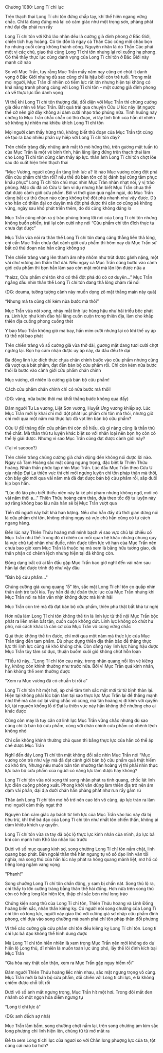 




Chương 1080: Long Tí chi lực


Trên thạch thai Long Tí chi tôn đứng chắp tay, khí thế hiên ngang vững chắc. Chỉ là đang đứng mà lại có cảm giác như một trọng sơn, phảng phát như đại địa phải run rẩy

Long Tí chí tôn với Khô lão nhân đều là cường giả đỉnh phong ở Bắc Giới, chiến tích huy hoàng. Có tin đồn là ngay cả Thần Các cũng mời chào bọn họ nhưng cuối cùng không thành công. Nguyên nhân là do Thần Các phái một vị các chủ, giao thủ cùng Long Tí chí tôn nhưng lại rơi xuống hạ phong. Có thể thấy thực lực cùng danh vọng của Long Tí chí tôn ở Bắc Giới này mạnh cỡ nào

So với Mục Trần, tuy rằng Mục Trần mấy năm nay cũng có chút ít danh vọng ở Bắc Giới nhưng dù sao cũng chỉ là hậu bối còn trẻ tuổi. Trong mắt mọi người, Mục Trần dĩ nhiên có tiềm lực rất lớn nhưng hiện tại không có khả năng tranh phong cùng với Long Tí chí tôn – một cường giả đỉnh phong cả về thực lực lẫn danh vọng

Vì thế khi Long Tí chí tôn thượng đài, đối diện với Mục Trần thì chúng cường giả đều nhìn về Mục Trần. Bất quá trải qua chuyện Cửu U lúc nãy lật ngược thế cờ nên giờ đây không ai dám cười nhạo trào phúng nữa. Tình huống này chứng tỏ Mục Trần chắc chắn có thủ đoạn, vì lấy tính tình của hắn dĩ nhiên sẽ không tự nhiên mà khiêu khích Long Tí chí tôn

Mọi người cảm thấy hứng thú, không biết thủ đoạn của Mục Trần tột cùng sẽ tạo ra bao nhiêu phần uy hiếp với Long Tí chí tôn đây?

Trên chiến tràng đầy những ánh mắt tò mò hứng thú, trên gương mặt tuấn tú của Mục Trần là một vẻ bình tĩnh, hắn lẳng lặng đứng trên thạch thai làm cho Long Tí chí tôn cũng cảm thấy áp lực. thân ảnh Long Tí chí tôn chợt lóe sau đó xuất hiện trên thạch thai

“Mục Vương, ngươi cũng ẩn tàng linh lực a? lẽ nào Mục vương cũng đột phá đến cửu phẩm chí tôn rồi? nếu thế dù bản tôn có bị đánh bại cũng tâm phục khẩu phục” Long Tí chí tôn chú mục nhìn Mục Trần nhàn nhạt nói, ý vị trào phúng. Mặc dù đã có Cửu U làm ví dụ nhưng hắn biết Mục Trần chưa thể đạt được cảnh giới cửu phẩm. Bởi vì thời gian quá ngắn ngủi, dù Mục Trần dùng bất cứ thủ đoạn nào cũng không thể đột phá nhanh như vậy được. Dù cho hắn có thiên đại cơ duyên mà đột phá được thì căn cơ cũng sẽ không vững, ngày sau khó phát triển thêm, do đó cũng không đáng lo

Mục Trần cũng nhận ra ý trào phúng trong lời nói của Long Tí chí tôn nhưng không buồn phiền, trái lại còn cười nhẹ nói “Cửu phẩm chí tôn đích thực ta chưa đạt được”

Mục Trần vừa nói ra thân thể Long Tí chí tôn đang căng thằng liền thả lỏng, chỉ cần Mục Trần chưa đạt cảnh giới cửu phẩm thì hôm nay dù Mục Trần sử bất cứ thủ đoạn nào hắn cũng không sợ

Trên chiến tràng vang lên thanh âm nhẹ nhõm như trút được gánh nặng, một vài chư vương âm thầm thở dài. Nếu ngay cả Mục Trần cũng bước vào cảnh giới cửu phẩm thì bọn hắn làm sao còn mặt mũi mà lăn lộn được nữa a

“haizz, Cửu phẩm chí tôn khó có thể đột phá dù có cơ duyên…” Mục Trần ngẩng đầu nhìn thân thể Long Tí chí tôn đang thả lỏng chậm rãi nói

(DG: douma, tưởng tượng cảnh này muốn dọng zô mặt thằng main này quá)

“Nhưng mà ta cũng chỉ kém nửa bước mà thôi”

Mục Trần vừa nói xong, nháy mắt linh lực hùng hậu như hải triều bộc phát ra. Linh lực như kinh đào hải lãng cuồn cuộn trong thiên địa, làm cho khắp thiên địa cuồng phong cuồng thét

Y bào Mục Trần không gió mà bay, hắn mỉm cười nhưng lại có khí thế uy áp từ thể nội bạo phát

Trên chiến tràng vô số cường giả vừa thở dài, gương mặt đang tươi cười chợt ngưng lại. Bọn họ cảm nhận được uy áp này, da đầu đều tê dại

Ba động linh lực đích thực chưa chân chính bước vào cửu phẩm nhưng cũng đã vượt quá bát phẩm, đạt đến bán bộ cửu phẩm rồi. Chỉ còn kém nửa bước thôi là bước vào cảnh giới cửu phẩm chân chính

Mục vương, dĩ nhiên là cường giả bán bộ cửu phẩm!

Cách cửu phẩm chân chính chỉ có nửa bước mà thôi!

(DG: vâng, nửa bước thôi mà khối thằnq bước không qua đấy)

Đám người Tu La vương, Liệt Sơn vương, Huyết Ưng vương khiếp sợ. Lúc Mục Trần mới ly khai chỉ mới đột phát lục phẩm chí tôn mà thôi, nhưng giờ chỉ mới qua một năm mà thực lực đã vọt lên bán bộ cửu phẩm?

Cửu U đề thăng đến cửu phẩm thì còn dễ hiểu, dù gì nàng cũng là thần thú thể chất. Mà thần thú tu luyện khác biệt so với nhân loại nên bọn họ còn có thể lý giải được. Nhưng vì sao Mục Trần cũng đạt được cảnh giới này?

(Tại vì saoooo?)

Trên chiến tràng chúng cường giả chấn động đến không nói được lời nào. Ngay cả Tam Hoàng sắc mặt cũng ngưng trọng, đặc biệt là Thiên Thứu hoàng. Nhãn thần phức tạp nhìn Mục Trần. Lúc đầu Mục Trần theo Cửu U gia nhập Đại La thiên vực thì chỉ mới ngưng luyện chí tôn pháp thân mà thôi, còn bây giờ mới qua vài năm mà đã đạt được bán bộ cửu phẩm rồi, sắp đuổi kịp bọn hắn.

“Lúc đó lão phu biết thiếu niên này là kẻ phi phàm nhưng không ngờ, mới có vài năm thôi a…” Thiên Thứu hoàng cảm thán, dựa theo tốc độ tu luyện này sợ rằng không bao lâu nữa hắn sẽ bị Mục Trần vượt qua

Tiền đồ người này bất khả hạn lượng. Nếu cho hắn đầy đủ thời gian đừng nói là cửu phẩm chí tôn, không chừng ngay cả vực chủ hắn cũng có tư cách ngang hàng.

Đến lúc này Thiên Thứu hoàng mới minh bạch vì sao vực chủ lại chiếu cố Mục Trần như thế.Trong đó dĩ nhiên có mối quan hệ khác nhưng chung quy là vực chủ tuệ nhãn như đuốc, nhìn được tiềm lực vô hạn của Mục Trần nên chưa bao giờ xem Mục Trần là thuộc hạ mà xem là bằng hữu tương giao, dù thân phận có chênh lệch nhưng hiện tại đã không còn.

Đồng dạng bất cứ ai lần đầu gặp Mục Trần bao giớ nghĩ đến vài năm sau hắn lại đạt được trình độ như vậy đâu

"Bán bộ cửu phẩm..."

Chúng cường giả xung quang “ồ” lên, sắc mặt Long Tí chí tôn co quắp nhìn thân ảnh trẻ tuổi kia. Tuy hắn đã dự đoán thực lực của Mục Trần nhưng khi Mục Trần nói ra hắn vẫn nhịn không được mà kinh hãi

Mục Trần còn trẻ mà đã đạt bán bộ cửu phẩm, thiên phú thật bất khả tư nghị

Hơn nữa làm Long Tí chí tôn không thể tin là linh lực từ thể nội Mục Trần bộc phát ra liên miên bất tận, cuồn cuộn không dứt. Linh lực không có chút hư phù, nói cách khác là căn cơ của Mục Trần vô cùng vững chắc

Quả thực không thể tin được, chỉ mới qua một năm mà thực lực của Mục Trần tăng đến tam phẩm. Dù phục dụng thiên địa thần bảo đề thăng thực lực thì linh lực cũng sẽ khó khống chế. Còn đằng này linh lực hùng hậu được Mục Trần tùy tâm sở dục, thuận buồm xuôi gió không chút hỗn loạn

“Tiểu tử này…”Long Tí chí tôn cau mày, trong nhãn quang nổi lên vẻ kiêng kỵ, không còn khinh thường như trước nữa. Bởi vì Mục Trần quá kinh nhân, hắn không thể xem thường được

“Xem ra Mục vương đã có chuẩn bị rồi a”

Long Tí chí tôn hít một hơi, áp chế tâm tình sắc mặt mới từ từ bình thản lại. Hiện tại không phải lúc bận tâm tại sao thực lực Mục Trần lại đề thăng mạnh như thế mà căn cơ lại vững chắc vô cùng, mà tân hoàng vị đi kèm với quyền lợi, tài nguyên khổng lồ ở Đại la thiên vực này hắn không thể nhường cho ai khác được

Cũng còn may là tuy căn cơ linh lực Mục Trần vững chắc nhưng dù sao cũng chỉ là bán bộ cửu phẩm, cùng với chân chính cửu phẩm có chênh lệch không nhỏ

Chỉ cần không khinh thường chủ quan thì bằng thực lực của hắn có thể áp chế được Mục Trần

Nghĩ đến đây Long Tí chí tôn mặt không đổi sắc nhìn Mục Trần nói “Mục vương còn trẻ như vậy mà đã đạt cảnh giới bán bộ cửu phẩm quả thật hiếm có khó tìm, Nhưng nếu muốn bản tôn nhường tân hoàng vị thì phải nhìn thực lực bán bộ cửu phẩm của ngươi có năng lực làm được hay không?

Long Tí chí tôn vừa nói xong thì song nhãn phát ra tinh quang, chốc lát linh lực điên cuồng phóng xuất. Phong khởi vân dũng làm thiên địa trở nên ảm đạm vài phần, đại địa dưới chân hắn phảng phất như run rẩy gầm rú

Thân ảnh Long Tí chí tôn mơ hồ trở nên cao lớn vô cùng, áp lực tràn ra làm mọi người cảm thấy ngạt thở

Nguyên bản cảm giác áp bách từ linh lực của Mục Trần vào lúc này đã bị tiêu trừ, khí thế bá đạo của Long Tí chí tôn như nhất tôn chiến thần, không ai dám khiêu khích uy quyền.

Long Tí chí tôn vừa ra tay đã bộc lộ thực lực kinh nhân của mình, áp lực bá khí còn mạnh hơn Khô lão nhân lúc trước

Dưới vô số mục quang kinh sợ, song chưởng Long Tí chí tôn nắm chặt, linh quang bạo phát. Bên ngoài thân thể hắn ngưng tụ vô số đạo linh văn tối nghĩa, mà song thủ của hắn lúc này phát ra hồng quang mãnh liệt, mơ hồ có tiếng long ngâm vang vọng

"Phanh!"

Song chưởng Long Tí chí tôn chấn động, y sam bị chấn nát. Song thủ lộ ra, chỉ thấy to lớn cường tráng bằng thân thể hài đồng. Hơn nữa trên song thủ còn có hồng long lân hiện lên, thập chỉ sắc bén như long trảo

Chứng kiến song thủ của Long Tí chí tôn, Thiên Thứu hoàng và Linh Đồng hoàng biến sắc, nhãn thần kiêng kỵ. Có người nói song chưởng của Long Tí chí tôn có long lực, người này giao thủ với cường giả sơ nhập cửu phẩm đỉnh phong, chỉ dựa vào song chưởng mà oanh phá chí tôn pháp thân đối phương

Vì thế các cường giả cửu phẩm chí tôn đều kiêng kỵ Long Tí chí tôn. Long tí chi lực bá đạo không thể hình dung được

Mà Long Tí chí tôn hiển nhiên là xem trọng Mục Trần nên mới không do dự hiển lộ Long thủ, dĩ nhiên là muốn toàn lực ứng phó, lấy thế lôi đình kích bại Mục Trần

“Gia hỏa này thật cẩn thận, xem ra Mục Trần gặp nguy hiểm rồi”

Đám người Thiên Thứu hoàng liếc nhìn nhau, sắc mặt ngưng trọng vô cùng. Mục Trần mới là bán bộ cửu phẩm, đối chiến với Long tí chi lực, e là không chiếm được chỗ tốt rồi

Dưới vô số ánh mắt ngưng trọng, Mục Trần hít một hơi. Trong đôi mắt đen nhánh có một ngọn hỏa diễm ngưng tụ

“Long tí chi lực à”

(DG: anh đếch sợ nhá)

Mục Trần lẩm bẩm, song chưởng chợt nắm lại, trên song chưởng ám kim sắc long phượng chi linh hiện lên, chúng từ từ mở mắt ra

Để ta xem Long tí chi lực của ngươi so với Chân long phượng lực của ta, tột cùng cái nào bá hơn?




